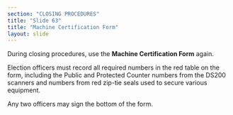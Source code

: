 ```yaml
---
section: "CLOSING PROCEDURES"
title: "Slide 63"
title: "Machine Certification Form"
layout: slide
---
```


During closing procedures, use the **Machine Certification Form** again.

Election officers must record all required numbers in the red table on the form, including the Public and Protected Counter numbers from the DS200 scanners and numbers from red zip-tie seals used to secure various equipment.

Any two officers may sign the bottom of the form.

